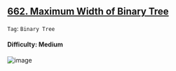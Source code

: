 ## [662. Maximum Width of Binary Tree](https://leetcode.com/problems/maximum-width-of-binary-tree/)

```Tag```: ```Binary Tree```

#### Difficulty: Medium

![image](https://user-images.githubusercontent.com/35042430/233257925-a988d83a-f456-4ead-ba8a-1876cb19beb4.png)

